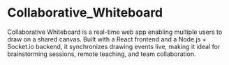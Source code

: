 # Collaborative_Whiteboard
Collaborative Whiteboard is a real-time web app enabling multiple users to draw on a shared canvas. Built with a React frontend and a Node.js + Socket.io backend, it synchronizes drawing events live, making it ideal for brainstorming sessions, remote teaching, and team collaboration.
